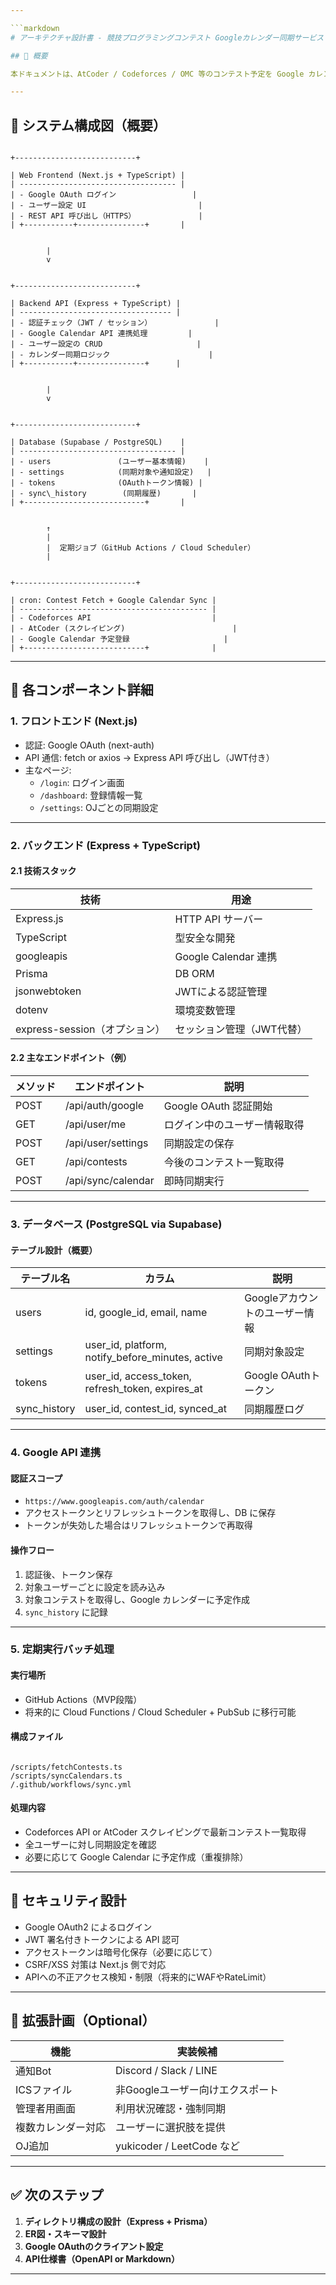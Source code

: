 ```yaml
---

```markdown
# アーキテクチャ設計書 - 競技プログラミングコンテスト Googleカレンダー同期サービス

## 🧭 概要

本ドキュメントは、AtCoder / Codeforces / OMC 等のコンテスト予定を Google カレンダーに自動登録するサービスのアーキテクチャを定義するものです。ユーザー認証、データ管理、スケジューリング、Google API連携など、全体構成を中心に設計指針を明示します。

---
```


## 📐 システム構成図（概要）

```

+---------------------------+

| Web Frontend (Next.js + TypeScript) |
| ----------------------------------- |
| - Google OAuth ログイン                 |
| - ユーザー設定 UI                         |
| - REST API 呼び出し（HTTPS）              |
| +-----------+---------------+       |


        |
        v


+---------------------------+

| Backend API (Express + TypeScript) |
| ---------------------------------- |
| - 認証チェック（JWT / セッション）              |
| - Google Calendar API 連携処理         |
| - ユーザー設定の CRUD                     |
| - カレンダー同期ロジック                      |
| +-----------+---------------+      |


        |
        v


+---------------------------+

| Database (Supabase / PostgreSQL)    |
| ----------------------------------- |
| - users               (ユーザー基本情報)    |
| - settings            (同期対象や通知設定)   |
| - tokens              (OAuthトークン情報) |
| - sync\_history        (同期履歴)       |
| +---------------------------+       |


        ↑
        |
        |  定期ジョブ（GitHub Actions / Cloud Scheduler）
        |


+---------------------------+

| cron: Contest Fetch + Google Calendar Sync |
| ------------------------------------------ |
| - Codeforces API                           |
| - AtCoder (スクレイピング)                        |
| - Google Calendar 予定登録                     |
| +---------------------------+              |

```

---

## 🧩 各コンポーネント詳細

### 1. フロントエンド (Next.js)

- 認証: Google OAuth (next-auth)
- API 通信: fetch or axios → Express API 呼び出し（JWT付き）
- 主なページ:
  - `/login`: ログイン画面
  - `/dashboard`: 登録情報一覧
  - `/settings`: OJごとの同期設定

---

### 2. バックエンド (Express + TypeScript)

#### 2.1 技術スタック

| 技術 | 用途 |
|------|------|
| Express.js | HTTP API サーバー |
| TypeScript | 型安全な開発 |
| googleapis | Google Calendar 連携 |
| Prisma | DB ORM |
| jsonwebtoken | JWTによる認証管理 |
| dotenv | 環境変数管理 |
| express-session（オプション） | セッション管理（JWT代替） |

#### 2.2 主なエンドポイント（例）

| メソッド | エンドポイント | 説明 |
|---------|----------------|------|
| POST    | /api/auth/google | Google OAuth 認証開始 |
| GET     | /api/user/me     | ログイン中のユーザー情報取得 |
| POST    | /api/user/settings | 同期設定の保存 |
| GET     | /api/contests     | 今後のコンテスト一覧取得 |
| POST    | /api/sync/calendar | 即時同期実行 |

---

### 3. データベース (PostgreSQL via Supabase)

#### テーブル設計（概要）

| テーブル名 | カラム | 説明 |
|------------|--------|------|
| users | id, google_id, email, name | Googleアカウントのユーザー情報 |
| settings | user_id, platform, notify_before_minutes, active | 同期対象設定 |
| tokens | user_id, access_token, refresh_token, expires_at | Google OAuthトークン |
| sync_history | user_id, contest_id, synced_at | 同期履歴ログ |

---

### 4. Google API 連携

#### 認証スコープ

- `https://www.googleapis.com/auth/calendar`
- アクセストークンとリフレッシュトークンを取得し、DB に保存
- トークンが失効した場合はリフレッシュトークンで再取得

#### 操作フロー

1. 認証後、トークン保存
2. 対象ユーザーごとに設定を読み込み
3. 対象コンテストを取得し、Google カレンダーに予定作成
4. `sync_history` に記録

---

### 5. 定期実行バッチ処理

#### 実行場所

- GitHub Actions（MVP段階）
- 将来的に Cloud Functions / Cloud Scheduler + PubSub に移行可能

#### 構成ファイル

```

/scripts/fetchContests.ts
/scripts/syncCalendars.ts
/.github/workflows/sync.yml

```

#### 処理内容

- Codeforces API or AtCoder スクレイピングで最新コンテスト一覧取得
- 全ユーザーに対し同期設定を確認
- 必要に応じて Google Calendar に予定作成（重複排除）

---

## 🔐 セキュリティ設計

- Google OAuth2 によるログイン
- JWT 署名付きトークンによる API 認可
- アクセストークンは暗号化保存（必要に応じて）
- CSRF/XSS 対策は Next.js 側で対応
- APIへの不正アクセス検知・制限（将来的にWAFやRateLimit）

---

## 🚀 拡張計画（Optional）

| 機能 | 実装候補 |
|------|----------|
| 通知Bot | Discord / Slack / LINE |
| ICSファイル | 非Googleユーザー向けエクスポート |
| 管理者用画面 | 利用状況確認・強制同期 |
| 複数カレンダー対応 | ユーザーに選択肢を提供 |
| OJ追加 | yukicoder / LeetCode など |

---

## ✅ 次のステップ

1. **ディレクトリ構成の設計（Express + Prisma）**
2. **ER図・スキーマ設計**
3. **Google OAuthのクライアント設定**
4. **API仕様書（OpenAPI or Markdown）**

---

```
